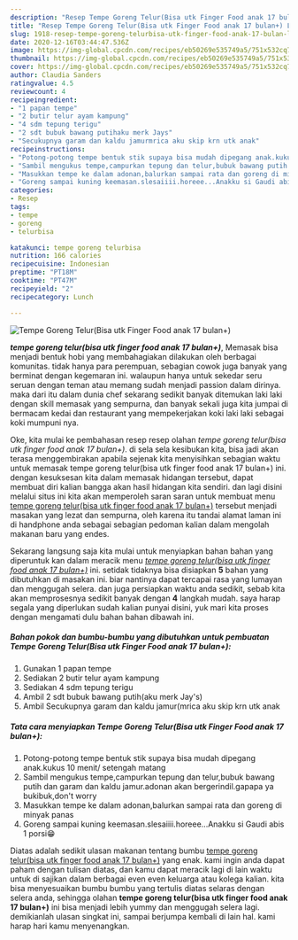 ```yaml
---
description: "Resep Tempe Goreng Telur(Bisa utk Finger Food anak 17 bulan+) Lezat"
title: "Resep Tempe Goreng Telur(Bisa utk Finger Food anak 17 bulan+) Lezat"
slug: 1918-resep-tempe-goreng-telurbisa-utk-finger-food-anak-17-bulan-lezat
date: 2020-12-16T03:44:47.536Z
image: https://img-global.cpcdn.com/recipes/eb50269e535749a5/751x532cq70/tempe-goreng-telurbisa-utk-finger-food-anak-17-bulan-foto-resep-utama.jpg
thumbnail: https://img-global.cpcdn.com/recipes/eb50269e535749a5/751x532cq70/tempe-goreng-telurbisa-utk-finger-food-anak-17-bulan-foto-resep-utama.jpg
cover: https://img-global.cpcdn.com/recipes/eb50269e535749a5/751x532cq70/tempe-goreng-telurbisa-utk-finger-food-anak-17-bulan-foto-resep-utama.jpg
author: Claudia Sanders
ratingvalue: 4.5
reviewcount: 4
recipeingredient:
- "1 papan tempe"
- "2 butir telur ayam kampung"
- "4 sdm tepung terigu"
- "2 sdt bubuk bawang putihaku merk Jays"
- "Secukupnya garam dan kaldu jamurmrica aku skip krn utk anak"
recipeinstructions:
- "Potong-potong tempe bentuk stik supaya bisa mudah dipegang anak.kukus 10 menit/ setengah matang"
- "Sambil mengukus tempe,campurkan tepung dan telur,bubuk bawang putih dan garam dan kaldu jamur.adonan akan bergerindil.gapapa ya bukibuk,don&#39;t worry"
- "Masukkan tempe ke dalam adonan,balurkan sampai rata dan goreng di minyak panas"
- "Goreng sampai kuning keemasan.slesaiiii.horeee...Anakku si Gaudi abis 1 porsi😁"
categories:
- Resep
tags:
- tempe
- goreng
- telurbisa

katakunci: tempe goreng telurbisa 
nutrition: 166 calories
recipecuisine: Indonesian
preptime: "PT18M"
cooktime: "PT47M"
recipeyield: "2"
recipecategory: Lunch

---
```



![Tempe Goreng Telur(Bisa utk Finger Food anak 17 bulan+)](https://img-global.cpcdn.com/recipes/eb50269e535749a5/751x532cq70/tempe-goreng-telurbisa-utk-finger-food-anak-17-bulan-foto-resep-utama.jpg)

<b><i>tempe goreng telur(bisa utk finger food anak 17 bulan+)</i></b>, Memasak bisa menjadi bentuk hobi yang membahagiakan dilakukan oleh berbagai komunitas. tidak hanya para perempuan, sebagian cowok juga banyak yang berminat dengan kegemaran ini. walaupun hanya untuk sekedar seru seruan dengan teman atau memang sudah menjadi passion dalam dirinya. maka dari itu dalam dunia chef sekarang sedikit banyak ditemukan laki laki dengan skill memasak yang sempurna, dan banyak sekali juga kita jumpai di bermacam kedai dan restaurant yang mempekerjakan koki laki laki sebagai koki mumpuni nya.



Oke, kita mulai ke pembahasan resep resep olahan <i>tempe goreng telur(bisa utk finger food anak 17 bulan+)</i>. di sela sela kesibukan kita, bisa jadi akan terasa menggembirakan apabila sejenak kita menyisihkan sebagian waktu untuk memasak tempe goreng telur(bisa utk finger food anak 17 bulan+) ini. dengan kesuksesan kita dalam memasak hidangan tersebut, dapat membuat diri kalian bangga akan hasil hidangan kita sendiri. dan lagi disini melalui situs ini kita akan memperoleh saran saran untuk membuat menu <u>tempe goreng telur(bisa utk finger food anak 17 bulan+)</u> tersebut menjadi masakan yang lezat dan sempurna, oleh karena itu tandai alamat laman ini di handphone anda sebagai sebagian pedoman kalian dalam mengolah makanan baru yang endes.


Sekarang langsung saja kita mulai untuk menyiapkan bahan bahan yang diperuntuk kan dalam meracik menu <u><i>tempe goreng telur(bisa utk finger food anak 17 bulan+)</i></u> ini. setidak tidaknya bisa disiapkan <b>5</b> bahan yang dibutuhkan di masakan ini. biar nantinya dapat tercapai rasa yang lumayan dan menggugah selera. dan juga persiapkan waktu anda sedikit, sebab kita akan memprosesnya sedikit banyak dengan <b>4</b> langkah mudah. saya harap segala yang diperlukan sudah kalian punyai disini, yuk mari kita proses dengan mengamati dulu bahan bahan dibawah ini.

<!--inarticleads1-->

##### Bahan pokok dan bumbu-bumbu yang dibutuhkan untuk pembuatan Tempe Goreng Telur(Bisa utk Finger Food anak 17 bulan+):

1. Gunakan 1 papan tempe
1. Sediakan 2 butir telur ayam kampung
1. Sediakan 4 sdm tepung terigu
1. Ambil 2 sdt bubuk bawang putih(aku merk Jay&#39;s)
1. Ambil Secukupnya garam dan kaldu jamur(mrica aku skip krn utk anak




<!--inarticleads2-->

##### Tata cara menyiapkan Tempe Goreng Telur(Bisa utk Finger Food anak 17 bulan+):

1. Potong-potong tempe bentuk stik supaya bisa mudah dipegang anak.kukus 10 menit/ setengah matang
1. Sambil mengukus tempe,campurkan tepung dan telur,bubuk bawang putih dan garam dan kaldu jamur.adonan akan bergerindil.gapapa ya bukibuk,don&#39;t worry
1. Masukkan tempe ke dalam adonan,balurkan sampai rata dan goreng di minyak panas
1. Goreng sampai kuning keemasan.slesaiiii.horeee...Anakku si Gaudi abis 1 porsi😁




Diatas adalah sedikit ulasan makanan tentang bumbu <u>tempe goreng telur(bisa utk finger food anak 17 bulan+)</u> yang enak. kami ingin anda dapat paham dengan tulisan diatas, dan kamu dapat meracik lagi di lain waktu untuk di sajikan dalam berbagai even even keluarga atau kolega kalian. kita bisa menyesuaikan bumbu bumbu yang tertulis diatas selaras dengan selera anda, sehingga olahan <b>tempe goreng telur(bisa utk finger food anak 17 bulan+)</b> ini bisa menjadi lebih yummy dan menggugah selera lagi. demikianlah ulasan singkat ini, sampai berjumpa kembali di lain hal. kami harap hari kamu menyenangkan.
